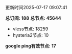 更新时间2025-07-17 09:07:41

**总订阅: 188**
**总节点: 45644**
- vless节点: 18259
- hysteria2节点: 10

**google ping有效节点: 17**
